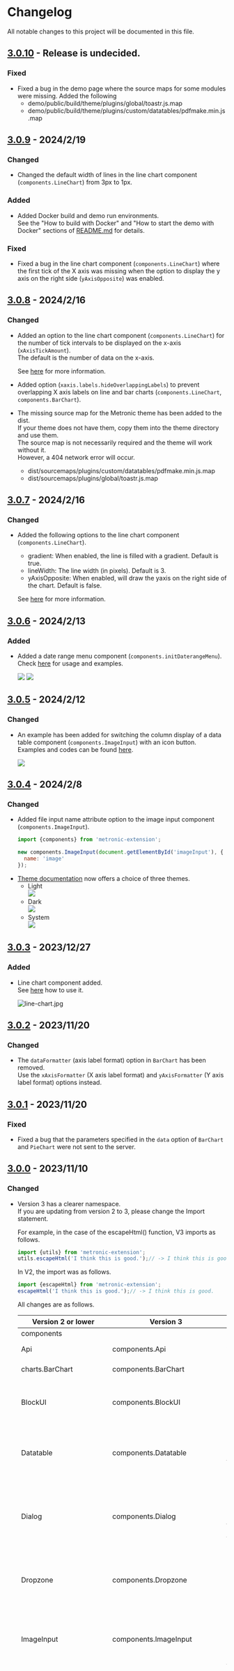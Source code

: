 # Changelog
All notable changes to this project will be documented in this file.

## [3.0.10] - Release is undecided.
### Fixed
- Fixed a bug in the demo page where the source maps for some modules were missing.
    Added the following
    - demo/public/build/theme/plugins/global/toastr.js.map
    - demo/public/build/theme/plugins/custom/datatables/pdfmake.min.js.map

## [3.0.9] - 2024/2/19
### Changed
- Changed the default width of lines in the line chart component (`components.LineChart`) from 3px to 1px.

### Added
- Added Docker build and demo run environments.  
    See the "How to build with Docker" and "How to start the demo with Docker" sections of [README.md](README.md) for details.

### Fixed
- Fixed a bug in the line chart component (`components.LineChart`) where the first tick of the X axis was missing when the option to display the y axis on the right side (`yAxisOpposite`) was enabled.

## [3.0.8] - 2024/2/16
### Changed
- Added an option to the line chart component (`components.LineChart`) for the number of tick intervals to be displayed on the x-axis (`xAxisTickAmount`).  
    The default is the number of data on the x-axis.

    See [here](https://takuya-motoshima.github.io/metronic-extension/v3/linechart.html#reference) for more information.
- Added option (`xaxis.labels.hideOverlappingLabels`) to prevent overlapping X axis labels on line and bar charts (`components.LineChart`, `components.BarChart`).
- The missing source map for the Metronic theme has been added to the dist.  
    If your theme does not have them, copy them into the theme directory and use them.  
    The source map is not necessarily required and the theme will work without it.  
    However, a 404 network error will occur.
    - dist/sourcemaps/plugins/custom/datatables/pdfmake.min.js.map
    - dist/sourcemaps/plugins/global/toastr.js.map

## [3.0.7] - 2024/2/16
### Changed
- Added the following options to the line chart component (`components.LineChart`).
    - gradient: When enabled, the line is filled with a gradient. Default is true.
    - lineWidth: The line width (in pixels). Default is 3.
    - yAxisOpposite: When enabled, will draw the yaxis on the right side of the chart. Default is false.

    See [here](https://takuya-motoshima.github.io/metronic-extension/v3/linechart.html#reference) for more information.

## [3.0.6] - 2024/2/13
### Added
- Added a date range menu component (`components.initDaterangeMenu`).  
  Check [here](https://takuya-motoshima.github.io/metronic-extension/v3/date-range-menu.html) for usage and examples.  

  <img src="screencaps/date-range-menu-1.jpg">
  <img src="screencaps/date-range-menu-2.jpg">

## [3.0.5] - 2024/2/12
### Changed
- An example has been added for switching the column display of a data table component (`components.ImageInput`) with an icon button.  
    Examples and codes can be found [here](https://takuya-motoshima.github.io/metronic-extension/v3/datatable.html#column-visibility-with-icon-button).  

    <img src="screencaps/column-visibility-with-icon-button-table.jpg">

## [3.0.4] - 2024/2/8
### Changed
- Added file input name attribute option to the image input component (`components.ImageInput`).  
    ```js
    import {components} from 'metronic-extension';
    
    new components.ImageInput(document.getElementById('imageInput'), {
      name: 'image'
    });
    ```
- [Theme documentation](https://takuya-motoshima.github.io/metronic-extension/v3/) now offers a choice of three themes.
    - Light  
        <img src="screencaps/light-theme.jpg">
    - Dark  
        <img src="screencaps/dark-theme.jpg">
    - System  
        <img src="screencaps/system-theme.jpg">

## [3.0.3] - 2023/12/27
### Added
- Line chart component added.  
    See [here](https://takuya-motoshima.github.io/metronic-extension/v3/linechart.html) how to use it.
  
    ![line-chart.jpg](screencaps/line-chart.jpg)

## [3.0.2] - 2023/11/20
### Changed
- The `dataFormatter` (axis label format) option in `BarChart` has been removed.  
    Use the `xAxisFormatter` (X axis label format) and `yAxisFormatter` (Y axis label format) options instead.

## [3.0.1] - 2023/11/20
### Fixed
- Fixed a bug that the parameters specified in the `data` option of `BarChart` and `PieChart` were not sent to the server.

## [3.0.0] - 2023/11/10
### Changed
- Version 3 has a clearer namespace.  
    If you are updating from version 2 to 3, please change the Import statement.

    For example, in the case of the escapeHtml() function, V3 imports as follows.
    ```js
    import {utils} from 'metronic-extension';
    utils.escapeHtml('I think this is good.');// -> I think this is good.
    ```

    In V2, the import was as follows.
    ```js
    import {escapeHtml} from 'metronic-extension';
    escapeHtml('I think this is good.');// -> I think this is good.
    ```

    All changes are as follows.

    <table>
      <thead>
        <tr>
          <th>Version 2 or lower</th>
          <th>Version 3</th>
          <th>Description</th>
        </tr>
      </thead>
      <tbody>
        <tr>
          <td colspan="3">components</td>
        </tr>
        <tr>
          <td>Api</td>
          <td>components.Api</td>
          <td>API client based on <a href="https://axios-http.com/" target="_blank">Axios</a>.</td>
        </tr>
        <tr>
          <td>charts.BarChart</td>
          <td>components.BarChart</td>
          <td>Bar chart based on <a href="https://apexcharts.com/" target="_blank">ApexCharts</a>.</td>
        </tr>
        <tr>
          <td>BlockUI</td>
          <td>components.BlockUI</td>
          <td>BlockUI blocks elements with overlays and loading indicators.</td>
        </tr>
        <tr>
          <td>Datatable</td>
          <td>components.Datatable</td>
          <td>DataTable component based on <a href="https://datatables.net/" target="_blank">datatables.net</a> with advanced instructions.</td>
        </tr>
        <tr>
          <td>Dialog</td>
          <td>components.Dialog</td>
          <td>This is a component created by extending <a href="https://sweetalert2.github.io/" target="_blank">SweetAlert</a> that displays a dialog for the intended use.</td>
        </tr>
        <tr>
          <td>Dropzone</td>
          <td>components.Dropzone</td>
          <td>Dropzone is a component that provides drag-and-drop file upload with image preview.</td>
        </tr>
        <tr>
          <td>ImageInput</td>
          <td>components.ImageInput</td>
          <td>Image Input is a component that allows for simple, lightweight image input fields.</td>
        </tr>
        <tr>
          <td>initClipboard</td>
          <td>components.initClipboard</td>
          <td>
            Initializes a component that copies the text of the element corresponding to the selector specified in the <code>data-clipboard-target</code> attribute to the clipboard.<br>
            The actual process for copying text to the clipboard is handled by <a href="https://clipboardjs.com/" target="_blank">clipboard.js</a>.
          </td>
        </tr>
        <tr>
          <td>initDatepicker</td>
          <td>components.initDatepicker</td>
          <td>Date range picker with <a href="https://www.daterangepicker.com/" target="_blank">daterangepicker plugin</a> as core.</td>
        </tr>
        <tr>
          <td>initPasswordToggle</td>
          <td>components.initPasswordToggle</td>
          <td>Implements a password toggle for the password input element specified by the <code>data-password-toggle</code> attribute.</td>
        </tr>
        <tr>
          <td>initToggleButton</td>
          <td>components.initToggleButton</td>
          <td>Initializes the toggle for button group elements that have the dynamically added <code>[data-kt-buttons="true"]</code> attribute.</td>
        </tr>
        <tr>
          <td>initTooltip</td>
          <td>components.initTooltip</td>
          <td>Initialize tooltips for dynamically added elements using <a href="https://getbootstrap.com/docs/5.2/components/tooltips/" target="_blank">Bootstrap Tooltips</a>.</td>
        </tr>
        <tr>
          <td>Modal</td>
          <td>components.Modal</td>
          <td>Abstract class for a modal that extends <a href="https://getbootstrap.com/docs/5.2/components/modal/" target="_blank">Bootstrap Modal</a>.</td>
        </tr>
        <tr>
          <td>charts.PieChart</td>
          <td>components.PieChart</td>
          <td>Pie chart based on <a href="https://apexcharts.com/" target="_blank">ApexCharts</a>.</td>
        </tr>
        <tr>
          <td>selectRef</td>
          <td>components.selectRef</td>
          <td>
            Searches for HTML elements with the <code>data-ref</code> attribute.<br>
            Returns an object whose key is the <code>data-ref</code> attribute value and whose value is the HTML element.
          </td>
        </tr>
        <tr>
          <td>Tagify</td>
          <td>components.Tagify</td>
          <td>Tag input component based on <a href="https://yaireo.github.io/tagify/" target="_blank">tagify</a>.</td>
        </tr>
        <tr>
          <td>Toast</td>
          <td>components.Toast</td>
          <td>Send push notifications to visitors using toast.</td>
        </tr>
        <tr>
          <td>Tree</td>
          <td>components.Tree</td>
          <td><code>jsTree</code> plugin-based interactive tree component. For more info please visit the plugin's <a class="me-1" href="https://www.jstree.com/" target="_blank">Home</a> or <a href="https://github.com/vakata/jstree" target="_blank">Github Repo</a>.</td>
        </tr>
        <tr>
          <td>Validation</td>
          <td>components.Validation</td>
          <td>A form validation class based on <a href="https://formvalidation.io/" target="_blank">formvalidation.io</a>.</td>
        </tr>
        <tr>
          <td colspan="3">utils</td>
        </tr>
        <tr>
          <td>escapeHtml</td>
          <td>utils.escapeHtml</td>
          <td>Escapes HTML special characters (&amp;&#039;`&quot;&lt;&gt;).</td>
        </tr>
        <tr>
          <td>fetchDataUrl</td>
          <td>utils.fetchDataUrl</td>
          <td>Get the fetched result as a Data URL.</td>
        </tr>
        <tr>
          <td>fetchImage</td>
          <td>utils.fetchImage</td>
          <td>Get the fetched result as an Image object.</td>
        </tr>
        <tr>
          <td>formatBytes</td>
          <td>utils.formatBytes</td>
          <td>Convert bytes to strings with units (KB, MB, GB, etc.).</td>
        </tr>
        <tr>
          <td>getExtensionFromDataUrl</td>
          <td>utils.getExtensionFromDataUrl</td>
          <td>Get extension from Data URL.</td>
        </tr>
        <tr>
          <td>getType</td>
          <td>utils.getType</td>
          <td>Get type name.</td>
        </tr>
        <tr>
          <td>isAsyncFunction</td>
          <td>utils.isAsyncFunction</td>
          <td>Check if it is an asynchronous function.</td>
        </tr>
        <tr>
          <td>isEmpty</td>
          <td>utils.isEmpty</td>
          <td>Check if the value is empty.</td>
        </tr>
        <tr>
          <td>isFunction</td>
          <td>utils.isFunction</td>
          <td>Check if it is a function.</td>
        </tr>
        <tr>
          <td>isPlainObject</td>
          <td>utils.isPlainObject</td>
          <td>Check if it is a plain object created by &quot;{}&quot; or &quot;new Object()&quot;.</td>
        </tr>
        <tr>
          <td>isString</td>
          <td>utils.isString</td>
          <td>Check if it is a string.</td>
        </tr>
        <tr>
          <td>isSymbol</td>
          <td>utils.isSymbol</td>
          <td>Checks if the type is Symbol.</td>
        </tr>
        <tr>
          <td>numberFormat</td>
          <td>utils.numberFormat</td>
          <td>Number Format (Comma Separation) as per locale.</td>
        </tr>
        <tr>
          <td>trim</td>
          <td>utils.trim</td>
          <td>Trim blanks before and after.</td>
        </tr>
        <tr>
          <td>urlToMime</td>
          <td>utils.urlToMime</td>
          <td>Get the MIME type inferred from the extension at the end of the URL.</td>
        </tr>
      </tbody>
    </table>

## [2.1.2] - 2023/11/7
### Changed
- Added getter method for ApexCharts instances to BarChart and PieChart.
    See [here](https://apexcharts.com/docs/methods/#) for instructions on how to use the instance.

    ```js
    import {components} from 'metronic-extension';// Version 3 or higher.
    // import {charts} from 'metronic-extension';// Version 2 or lower.

    // Initialize chart.
    const piechart = new components.PieChart(document.getElementById('piechart'), {// Version 3 or higher.
    // const piechart = new charts.PieChart(document.getElementById('piechart'), {// Version 2 or lower.
      ajax: {
        url: 'json/piechart.json'
      },
    });

    // Chart Instance.
    piechart.instance;
    ```

## [2.1.1] - 2023/11/6
### Added
- Added Pie Chart component. Click [here](https://takuya-motoshima.github.io/metronic-extension/v3/piechart.html) to learn how to use it.

    ![pie-chart.jpg](screencaps/pie-chart.jpg)

## [2.1.0] - 2023/10/30
### Added
- An extended bar chart component based on [Apexcharts](https://apexcharts.com/) has been added.  
    To learn how to use the added components, please click [here](https://takuya-motoshima.github.io/metronic-extension/v3/barchart.html).

    ![bar-chart.jpg](screencaps/bar-chart.jpg)

### Changed
- Fix API client class (`Api`).
    - Changed `requestErrorHook` method name to `errorHook`.
    - The `onResponseError` method has been removed. Please use the `errorHook` method instead.
    - The `onAfterResponse` method has been removed. Use the `afterResponseHook` method instead.
    - The `onBeforeRequest` method has been removed. Use the `beforeRequestHook` method instead.
- Fix data table component.
    - Changed `requestErrorHook` method name to `ajaxErrorHook`.
- Changed the name of the attribute set on the element that initializes the password toggle from `data-show-password-toggle` to `data-password-toggle`.
- Fix Modal Abstract class.
    - Changed `showBlockUI` method name to `showLoading`.
    - Changed `hideBlockUI` method name to `hideLoading`.
    - Changed `enableHideWithEscapeKey` method name to `enableEscapeKey`.
    - Changed `disableHideWithEscapeKey` method name to `disableEscapeKey`.
- Fix tree component (`Tree`).
    - Changed parent node ID replacement character in folder creation request URL from `_PARENT_FOLDER_ID_` to `_PARENT_NODE_ID_`.
    - Changed parent node ID replacement character in file creation request URL from `_PARENT_FOLDER_ID_` to `_PARENT_NODE_ID_`.
    - Changed the current node ID replacement character in folder delete request URL from `_CURRENT_FOLDER_ID_` to `_CURRENT_NODE_ID_`.
    - Changed current node ID replacement character in folder rename request URL from `_CURRENT_FOLDER_ID_` to `_CURRENT_NODE_ID_`.
    - Changed current node ID replacement character in file delete request URL from `_CURRENT_FILE_ID_` to `_CURRENT_NODE_ID_`.
    - Changed the current node ID replacement character in file rename request URL from `_CURRENT_FILE_ID_` to `_CURRENT_NODE_ID_`.
- The utility's `isDataUrl()` function has been changed to `validators/isDataURI()`.

## [2.0.31] - 2023/9/15
### Changed
- Changed the validate function name for file (directory) paths from `isDirectory` to `isPath`. Also, a bug in regular expressions that prevented path names with subdirectories from being validated correctly has been fixed.

## [2.0.30] - 2023/9/14
### Changed
- In DataTable, add process to initialize drop-down menu buttons on tables.

## [2.0.29] - 2023/9/6
### Fixed
- Fixed a bug in the toggle button initialization function that did not activate the target element when clicked.

## [2.0.28] - 2023/9/6
### Added
- Added initialization function for the toggle button component.

### Changed
- Fixed some interface names for options, etc.

## [2.0.27] - 2023/8/30
### Changed
- Fix to allow acquisition of all row data in the datatable row data acquisition method.

## [2.0.26] - 2023/8/29
### Changed
- Update TypeScript version from 4.5.2 to 5.1.6.
- Delete unused dependent packages.
- Change `initShowPasswordToggle()` function name to the simple name `initPasswordToggle()`.
- Changed the custom validation name for the form validation component (`Validation`).
    <table>
      <thead>
        <tr>
          <th>Before</th>
          <th>After</th>
          <th>Description</th>
        </tr>
      </thead>
      <tbody>
        <tr>
          <td>isIntegersBetween()</td>
          <td>isNumericRange()</td>
          <td>Check the range of numbers.</td>
        </tr>
        <tr>
          <td>isCidr(), isIp()</td>
          <td>isIP()</td>
          <td>Check for IP (version 4 or 6).</td>
        </tr>
        <tr>
          <td>isHost()</td>
          <td>isFQDN()</td>
          <td>Check if the domain name is fully qualified (e.g. domain.com).</td>
        </tr>
        <tr>
          <td>isHostOrIp()</td>
          <td>isFQDNorIP()</td>
          <td>Check for a fully qualified domain name (e.g. domain.com) or IP (version 4 or 6).</td>
        </tr>
      </tbody>
    </table>

### Added
- Added a validator function that can be used independently. Click [here](https://takuya-motoshima.github.io/metronic-extension/v3/utilities.html#validatorFunctions) for details.

## [2.0.25] - 2023/8/15
### Changed
- Fixed clipboard copy component to support metronic version 8.1.8.

## [2.0.24] - 2023/8/8
### Changed
- Play notification sound when success dialog (`Dialog.success()`) is invoked.

## [2.0.23] - 2023/8/8
### Changed
- Added a reset form method (`resetForm`) to the form validation component (`Validation`).

## [2.0.22] - 2023/8/2
### Changed
- Changed the method name of the ImageInput component.
    <table>
      <thead>
        <tr>
          <th>Before</th>
          <th>After</th>
          <th>Description</th>
        </tr>
      </thead>
      <tbody>
        <tr>
          <td>getImgDataUrl()</td>
          <td>getImage()</td>
          <td>Get the data URL of the current image.</td>
        </tr>
        <tr>
          <td>onchange()</td>
          <td>onChange()</td>
          <td>Set callback function for image changes.</td>
        </tr>
      </tbody>
    </table>

### Fixed
- Fixed a bug in the ImageInput component that when an image is deleted, the value of the hidden element is not empty.

## [2.0.21] - 2023/7/28
### Changed
- The ImageInput component now allows you to select files by clicking on the preview area.

## [2.0.20] - 2023/7/28
### Changed
- Added option (`options.firstAjax`) to not load data first when retrieving Datatable data asynchronously. If `true`, load immediately; if `false`, do not load until the reload method is called. Default is `true`.
- Added locale option for display text in DataTable (`options.locale`). English (`en`) or Japanese (`ja`) can be specified. The default is English (`en`).

## [2.0.19] - 2023/7/27
### Changed
- Add color-scheme CSS to the theme.
- Faster loading times when data URLs are set for the current and default images in the ImageInput component.

## [2.0.18] - 2023/7/23
### Added
- Added a method for acquiring file input elements to the ImageInput component.

## [2.0.17] - 2023/7/13
### Changed
- Increased size of password toggle icons.

## [2.0.16] - 2023/6/30
### Fixed
- Fixed a bug in the Date range picker initialization function where the locale option was not applied.

## [2.0.15] - 2023/6/29
### Changed
- Added the following options to the date range picker initialization method
  - maxDays: Maximum number of days that can be selected. Default is indefinite (`undefined`).

## [2.0.14] - 2023/6/28
### Changed
- Added the following options to the date range picker initialization method.
  - autoUpdateInput: Indicates whether the date range picker should automatically update the value of the `input` element it&#039;s attached to at initialization and when the selected dates change. Default is `true`.
  - format: Date Format. Default is `YYYY/M/D`.

## [2.0.13] - 2023/6/2
### Changed
- Added auto-scroll option for invalid elements to form validation. The default value of the option is `true`.

## [2.0.12] - 2023/6/1
### Changed
- Added tree refresh and node refresh methods to the tree class.

## [2.0.11] - 2023/5/30
### Changed
- Added a method for renaming nodes to the tree class.

## [2.0.10] - 2023/5/29
### Fixed
- Fixed a bug in the tree class where the node ID received by the file node selection event handler immediately after creation was incorrect.

## [2.0.9] - 2023/5/29
### Changed
- Tree class folder and file creation API now returns an error if the response data does not have the ID of the created node.
- Added file creation hook function to the tree class. Hooks can be used to incorporate your own file creation logic.  

## [2.0.8] - 2023/5/26
### Changed
- Added `ready` event to Tree class. This event is triggered when all nodes have been loaded and the previously selected node's selection state has been restored.

## [2.0.7] - 2023/5/25
### Changed
- Added functionality to the tree class.

## [2.0.6] - 2023/5/25
### Changed
- Added node type options to the folder tree.

## [2.0.5] - 2023/3/26
### Changed
- Changed the return value of the reload method of Datatable from `void` to `Promise<any>`. You can use await to wait until after the data has been reloaded and the table has been completely redrawn. 

## [2.0.4] - 2023/3/26
### Changed
- Fixed a typo in the change log.

### Added
- Added a method to clear all rows to the Datatable class.
- Add getter for DataTable API object to Datatable class.

## [2.0.3] - 2023/3/15
### Added
- Added option to show Cancel button in Success dialog. Default is `false`. Also, the return value of the success dialog has been fixed to return true if the OK button is clicked and false if the Cancel button is clicked.  

## [2.0.2] - 2023/3/7
### Added
- Added an option to the constructor of the form validation class to stop execution of the remaining validators if a field has validators that do not pass. Default is enabled.
    
## [2.0.1] - 2023/3/6
### Changed
- Added `axios.create` option to the Rest client class constructor as a parameter.  

## [2.0.0] - 2023/2/27
### Changed
- Updated Metronic version from 8.1.2 to 8.1.7.  
    - With the version upgrade, the theme attribute name for demo and docs has been changed from `data-theme` to `data-bs-theme`.  
    - The CSS variable prefix has been changed from `--kt-` to `--bs-` with the version upgrade.

## [1.0.23] - 2023/2/16
### Changed
- Fix documentation.

### Added
- Added tree component.
- Added a function to check if a variable is a function type.

## [1.0.22] - 2023/1/30
### Changed
- Changed the default value of the reset page of the reload method of the DataTable component from `true` to `false`.

## [1.0.21] - 2023/1/30
### Changed
- Added a page reset parameter to the reload method of the Datatable component. The default value for page reset is `true`.

## [1.0.20] - 2023/1/24
### Added
- Add column reference methods to DataTable class.

## [1.0.19] - 2023/1/23
### Added
- Added example of DataTable switching column visibility.

## [1.0.18] - 2023/1/10
### Changed
- The bootstrap tooltip setup function (initTooltip) now returns a tooltip object.

## [1.0.17] - 2023/1/8
### Changed
- Fixed an error that occurred in the process of extending the ajax option of a DataTable when the ajax option is a URL string.

## [1.0.16] - 2023/1/8
### Fixed
- Fixed a bug that prevented importing as an ESM module.

## [1.0.15] - 2022/11/24
### Changed
- Added an event handler to the Dropzone component that fires when a selected file is canceled.

## [1.0.14] - 2022/11/21
### Changed
- Added a method to the modal class to determine if the modal is currently visible.

## [1.0.13] - 2022/11/18
### Changed
- The default image for `ImageInput` can now be set using the `data-image-input-default` attribute.
- The current image in `ImageInput` can now be set using the `data-image-input-current` attribute.

## [1.0.12] - 2022/11/18
### Changed
- Added support for build scripts on Windows OS.

### Fixed
- Fixed a bug that the DataURL of the current image specified in the ImageInput component was not set to the hidden element.

## [1.0.11] - 2022/11/17
### Added
- Add a component to toggle password visibility. The component is applied to input elements with the `data-show-password-toggle="true"` attribute.  

## [1.0.10] - 2022/11/15
### Added
- Added a tag change event (fired when a tag is added or removed) to the Tagify component.

## [1.0.9] - 2022/11/14
### Added
- Added Dropzone component.

## [1.0.8] - 2022/11/14
### Changed
- Add docs/ to .npmignore.

## [1.0.7] - 2022/11/14
### Fixed
- Remove node_modules in docs that were accidentally included in the package.

## [1.0.6] - 2022/11/14
### Added
- Add Tagify component.

## [1.0.5] - 2022/10/24
###  Added
- Added Japanese phone number custom form validation to form validation.  

## [1.0.4] - 2022/10/24
### Added
- Added event handler that fire when each field is valid or invalid.
- Add a method to immediately validate the specified field.

## [1.0.3] - 2022/10/24
### Added
- Added Japanese phone number custom form validation to form validation.  

## [1.0.2] - 2022/10/24
### Added
- Add request error hook method to API class.
- Added request error hook method to Datatable class.

### Fixed
- Fix to prevent tooltip elements from being double instantiated. 

## [1.0.1] - 2022/10/20
### Fixed
- Removed boostrap from this package which conflicts with metronic's bootstrap.

## [1.0.0] - 2022/10/17
### Added
- Released.

[1.0.1]: https://github.com/takuya-motoshima/metronic-extension/compare/v1.0.0...v1.0.1
[1.0.2]: https://github.com/takuya-motoshima/metronic-extension/compare/v1.0.1...v1.0.2
[1.0.3]: https://github.com/takuya-motoshima/metronic-extension/compare/v1.0.2...v1.0.3
[1.0.4]: https://github.com/takuya-motoshima/metronic-extension/compare/v1.0.3...v1.0.4
[1.0.5]: https://github.com/takuya-motoshima/metronic-extension/compare/v1.0.4...v1.0.5
[1.0.6]: https://github.com/takuya-motoshima/metronic-extension/compare/v1.0.5...v1.0.6
[1.0.7]: https://github.com/takuya-motoshima/metronic-extension/compare/v1.0.6...v1.0.7
[1.0.8]: https://github.com/takuya-motoshima/metronic-extension/compare/v1.0.7...v1.0.8
[1.0.9]: https://github.com/takuya-motoshima/metronic-extension/compare/v1.0.8...v1.0.9
[1.0.10]: https://github.com/takuya-motoshima/metronic-extension/compare/v1.0.9...v1.0.10
[1.0.11]: https://github.com/takuya-motoshima/metronic-extension/compare/v1.0.10...v1.0.11
[1.0.12]: https://github.com/takuya-motoshima/metronic-extension/compare/v1.0.11...v1.0.12
[1.0.13]: https://github.com/takuya-motoshima/metronic-extension/compare/v1.0.12...v1.0.13
[1.0.14]: https://github.com/takuya-motoshima/metronic-extension/compare/v1.0.13...v1.0.14
[1.0.15]: https://github.com/takuya-motoshima/metronic-extension/compare/v1.0.14...v1.0.15
[1.0.16]: https://github.com/takuya-motoshima/metronic-extension/compare/v1.0.15...v1.0.16
[1.0.17]: https://github.com/takuya-motoshima/metronic-extension/compare/v1.0.16...v1.0.17
[1.0.18]: https://github.com/takuya-motoshima/metronic-extension/compare/v1.0.17...v1.0.18
[1.0.19]: https://github.com/takuya-motoshima/metronic-extension/compare/v1.0.18...v1.0.19
[1.0.20]: https://github.com/takuya-motoshima/metronic-extension/compare/v1.0.19...v1.0.20
[1.0.21]: https://github.com/takuya-motoshima/metronic-extension/compare/v1.0.20...v1.0.21
[1.0.22]: https://github.com/takuya-motoshima/metronic-extension/compare/v1.0.21...v1.0.22
[1.0.23]: https://github.com/takuya-motoshima/metronic-extension/compare/v1.0.22...v1.0.23
[2.0.0]: https://github.com/takuya-motoshima/metronic-extension/compare/v1.0.23...v2.0.0
[2.0.1]: https://github.com/takuya-motoshima/metronic-extension/compare/v2.0.0...v2.0.1
[2.0.2]: https://github.com/takuya-motoshima/metronic-extension/compare/v2.0.1...v2.0.2
[2.0.3]: https://github.com/takuya-motoshima/metronic-extension/compare/v2.0.2...v2.0.3
[2.0.4]: https://github.com/takuya-motoshima/metronic-extension/compare/v2.0.3...v2.0.4
[2.0.5]: https://github.com/takuya-motoshima/metronic-extension/compare/v2.0.4...v2.0.5
[2.0.6]: https://github.com/takuya-motoshima/metronic-extension/compare/v2.0.5...v2.0.6
[2.0.7]: https://github.com/takuya-motoshima/metronic-extension/compare/v2.0.6...v2.0.7
[2.0.8]: https://github.com/takuya-motoshima/metronic-extension/compare/v2.0.7...v2.0.8
[2.0.9]: https://github.com/takuya-motoshima/metronic-extension/compare/v2.0.8...v2.0.9
[2.0.10]: https://github.com/takuya-motoshima/metronic-extension/compare/v2.0.9...v2.0.10
[2.0.11]: https://github.com/takuya-motoshima/metronic-extension/compare/v2.0.10...v2.0.11
[2.0.12]: https://github.com/takuya-motoshima/metronic-extension/compare/v2.0.11...v2.0.12
[2.0.13]: https://github.com/takuya-motoshima/metronic-extension/compare/v2.0.12...v2.0.13
[2.0.14]: https://github.com/takuya-motoshima/metronic-extension/compare/v2.0.13...v2.0.14
[2.0.15]: https://github.com/takuya-motoshima/metronic-extension/compare/v2.0.14...v2.0.15
[2.0.16]: https://github.com/takuya-motoshima/metronic-extension/compare/v2.0.15...v2.0.16
[2.0.17]: https://github.com/takuya-motoshima/metronic-extension/compare/v2.0.16...v2.0.17
[2.0.18]: https://github.com/takuya-motoshima/metronic-extension/compare/v2.0.17...v2.0.18
[2.0.19]: https://github.com/takuya-motoshima/metronic-extension/compare/v2.0.18...v2.0.19
[2.0.20]: https://github.com/takuya-motoshima/metronic-extension/compare/v2.0.19...v2.0.20
[2.0.21]: https://github.com/takuya-motoshima/metronic-extension/compare/v2.0.20...v2.0.21
[2.0.22]: https://github.com/takuya-motoshima/metronic-extension/compare/v2.0.21...v2.0.22
[2.0.23]: https://github.com/takuya-motoshima/metronic-extension/compare/v2.0.22...v2.0.23
[2.0.24]: https://github.com/takuya-motoshima/metronic-extension/compare/v2.0.23...v2.0.24
[2.0.25]: https://github.com/takuya-motoshima/metronic-extension/compare/v2.0.24...v2.0.25
[2.0.26]: https://github.com/takuya-motoshima/metronic-extension/compare/v2.0.25...v2.0.26
[2.0.27]: https://github.com/takuya-motoshima/metronic-extension/compare/v2.0.26...v2.0.27
[2.0.28]: https://github.com/takuya-motoshima/metronic-extension/compare/v2.0.27...v2.0.28
[2.0.29]: https://github.com/takuya-motoshima/metronic-extension/compare/v2.0.28...v2.0.29
[2.0.30]: https://github.com/takuya-motoshima/metronic-extension/compare/v2.0.29...v2.0.30
[2.0.31]: https://github.com/takuya-motoshima/metronic-extension/compare/v2.0.30...v2.0.31
[2.1.0]: https://github.com/takuya-motoshima/metronic-extension/compare/v2.0.31...v2.1.0
[2.1.1]: https://github.com/takuya-motoshima/metronic-extension/compare/v2.1.0...v2.1.1
[2.1.2]: https://github.com/takuya-motoshima/metronic-extension/compare/v2.1.1...v2.1.2
[3.0.0]: https://github.com/takuya-motoshima/metronic-extension/compare/v2.1.2...v3.0.0
[3.0.1]: https://github.com/takuya-motoshima/metronic-extension/compare/v3.0.0...v3.0.1
[3.0.2]: https://github.com/takuya-motoshima/metronic-extension/compare/v3.0.1...v3.0.2
[3.0.3]: https://github.com/takuya-motoshima/metronic-extension/compare/v3.0.2...v3.0.3
[3.0.4]: https://github.com/takuya-motoshima/metronic-extension/compare/v3.0.3...v3.0.4
[3.0.5]: https://github.com/takuya-motoshima/metronic-extension/compare/v3.0.4...v3.0.5
[3.0.6]: https://github.com/takuya-motoshima/metronic-extension/compare/v3.0.5...v3.0.6
[3.0.7]: https://github.com/takuya-motoshima/metronic-extension/compare/v3.0.6...v3.0.7
[3.0.8]: https://github.com/takuya-motoshima/metronic-extension/compare/v3.0.7...v3.0.8
[3.0.9]: https://github.com/takuya-motoshima/metronic-extension/compare/v3.0.8...v3.0.9
[3.0.10]: https://github.com/takuya-motoshima/metronic-extension/compare/v3.0.9...v3.0.10